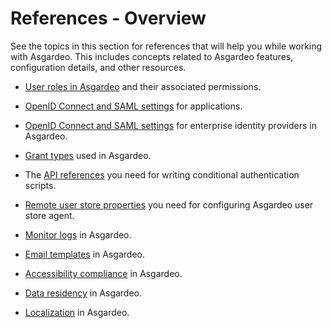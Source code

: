 # References - Overview

See the topics in this section for references that will help you while working with Asgardeo. This includes concepts related to Asgardeo features, configuration details, and other resources.

- [User roles in Asgardeo]({{base_path}}/references/user-management/user-roles/) and their associated permissions.

- [OpenID Connect and SAML settings]({{base_path}}/references/app-settings/) for applications.

- [OpenID Connect and SAML settings]({{base_path}}/references/idp-settings/) for enterprise identity providers in Asgardeo.

- [Grant types]({{base_path}}/references/grant-types-in-asgardeo/) used in Asgardeo.

- The [API references]({{base_path}}/references/conditional-auth/api-reference/) you need for writing conditional authentication scripts.

- [Remote user store properties]({{base_path}}/references/remote-user-store/remote-user-store-properties/) you need for configuring Asgardeo user store agent.

- [Monitor logs]({{base_path}}/references/application-logs/) in Asgardeo.

- [Email templates]({{base_path}}/references/email-templates/) in Asgardeo.

- [Accessibility compliance]({{base_path}}/references/accessibility/) in Asgardeo.

- [Data residency]({{base_path}}/references/data-residency-in-asgardeo/) in Asgardeo.

- [Localization]({{base_path}}/references/localization-in-asgardeo/) in Asgardeo.